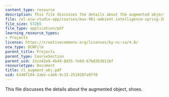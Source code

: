 ```yaml
---
content_type: resource
description: This file discusses the details about the augmented object, shoes.
file: /ol-ocw-studio-app/courses/mas-961-ambient-intelligence-spring-2005/6340f1042abecab69c15251928fa97f0_cl_augment_obj.pdf
file_size: 57265
file_type: application/pdf
learning_resource_types:
- Projects
license: https://creativecommons.org/licenses/by-nc-sa/4.0/
ocw_type: OCWFile
parent_title: Projects
parent_type: CourseSection
parent_uid: 23ce42e9-4b49-8d35-7e0d-67b83b3011bf
resourcetype: Document
title: cl_augment_obj.pdf
uid: 6340f104-2abe-cab6-9c15-251928fa97f0
---
```

This file discusses the details about the augmented object, shoes.
